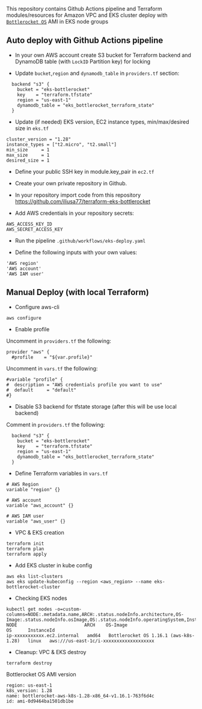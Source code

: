 This repository contains Github Actions pipeline and Terraform modules/resources
for Amazon VPC and EKS cluster deploy with [`Bottlerocket OS`](https://github.com/bottlerocket-os/bottlerocket) AMI in EKS node groups

## Auto deploy with Github Actions pipeline

- In your own AWS account create S3 bucket for Terraform backend and DynamoDB table (with `LockID` Partition key) for locking
  
- Update `bucket`,`region` and `dynamodb_table` in `providers.tf` section:
```
  backend "s3" {
    bucket = "eks-bottlerocket"
    key    = "terraform.tfstate"
    region = "us-east-1"
    dynamodb_table = "eks_bottlerocket_terraform_state"
  }
```

- Update (if needed) EKS version, EC2 instance types, min/max/desired size in `eks.tf`
```
cluster_version = "1.28"
instance_types = ["t2.micro", "t2.small"]
min_size     = 1
max_size     = 1
desired_size = 1
```

- Define your public SSH key in module.key_pair in `ec2.tf`

- Create your own private repository in Github.

- In your repository import code from this repository https://github.com/iliusa77/terraform-eks-bottlerocket

- Add AWS credentials in your repository secrets:
```
AWS_ACCESS_KEY_ID
AWS_SECRET_ACCESS_KEY
```

- Run the pipeline `.github/workflows/eks-deploy.yaml`

- Define the following inputs with your own values:
```
'AWS region'     
'AWS account'     
'AWS IAM user'     
```


## Manual Deploy (with local Terraform)

- Configure aws-cli
```
aws configure
```

- Enable profile 

Uncomment in `providers.tf` the following:
```
provider "aws" {
  #profile    = "${var.profile}"
```

Uncomment in `vars.tf` the following:
```
#variable "profile" {
#  description = "AWS credentials profile you want to use"
#  default     = "default" 
#}
```

- Disable S3 backend for tfstate storage (after this will be use local backend)

Comment in `providers.tf` the following:
```
  backend "s3" {
    bucket = "eks-bottlerocket"
    key    = "terraform.tfstate"
    region = "us-east-1"
    dynamodb_table = "eks_bottlerocket_terraform_state"
  }
```

- Define Terraform variables in `vars.tf`
```
# AWS Region
variable "region" {}

# AWS account
variable "aws_account" {}

# AWS IAM user
variable "aws_user" {}
```

- VPC & EKS creation
```
terraform init
terraform plan
terraform apply
```

- Add EKS cluster in kube config
```
aws eks list-clusters
aws eks update-kubeconfig --region <aws_region> --name eks-bottlerocket-cluster
```

- Checking EKS nodes
```
kubectl get nodes -o=custom-columns=NODE:.metadata.name,ARCH:.status.nodeInfo.architecture,OS-Image:.status.nodeInfo.osImage,OS:.status.nodeInfo.operatingSystem,InstanceId:.spec.providerID
NODE                         ARCH    OS-Image                                OS      InstanceId
ip-xxxxxxxxxxx.ec2.internal   amd64   Bottlerocket OS 1.16.1 (aws-k8s-1.28)   linux   aws:///us-east-1c/i-xxxxxxxxxxxxxxxxxxx
```

- Cleanup: VPC & EKS destroy
```
terraform destroy
```

Bottlerocket OS AMI version
```
region: us-east-1
k8s_version: 1.28
name: bottlerocket-aws-k8s-1.28-x86_64-v1.16.1-763f6d4c
id: ami-0d9464ba1501db1be
```
